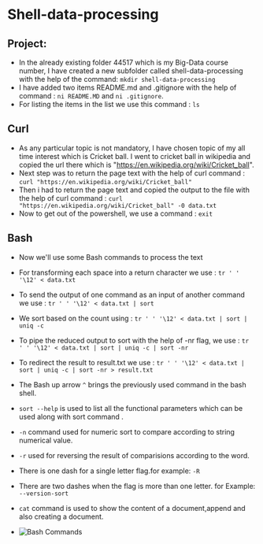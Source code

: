 # Shell-data-processing

## Project:

- In the already existing folder 44517 which is my Big-Data course number, I have created a new subfolder called shell-data-processing with the help of the command: ``` mkdir shell-data-processing ```
- I have added two items README.md and .gitignore with the help of command : ```ni README.MD``` and ```ni .gitignore```.
- For listing the items in the list we use this command : ``` ls ```

## Curl 

- As any particular topic is not mandatory, I have chosen topic of my all time interest which is Cricket ball. I went to cricket ball in wikipedia and copied the url there which is "https://en.wikipedia.org/wiki/Cricket_ball".
- Next step was to return the page text with the help of curl command : 
``` curl "https://en.wikipedia.org/wiki/Cricket_ball" ``` 
- Then i had to return the page text and copied the output to the file with the help of curl command :
``` curl "https://en.wikipedia.org/wiki/Cricket_ball" -0 data.txt ```
- Now to get out of the powershell, we use a command :
``` exit ```

## Bash  
 - Now we'll use some Bash commands to process the text
 - For transforming each space into a return character we use :
 ``` tr ' ' '\12' < data.txt ```
 - To send the output of one command as an input of another command we use :
 ``` tr ' ' '\12' < data.txt | sort ```
 - We sort based on the count using :
 ``` tr ' ' '\12' < data.txt | sort | uniq -c ```
 - To pipe the reduced output to sort with the help of -nr flag, we use :
 ``` tr ' ' '\12' < data.txt | sort | uniq -c | sort -nr ```
 - To redirect the result to result.txt we use :
 ``` tr ' ' '\12' < data.txt | sort | uniq -c | sort -nr > result.txt ```
 
 
 - The  Bash up arrow ``` ^ ``` brings the previously used command in the bash shell.
 - ``` sort --help ``` is used to list all the functional parameters which can be used along with sort command .
 - ``` -n ``` command used for numeric sort to compare according to string numerical value.
 - ``` -r ``` used for reversing the result of comparisions according to the word.
 - There is one dash for a single letter flag.for example: ``` -R ```
 - There are two dashes when the flag is more than one letter. for Example: ``` --version-sort  ```
 - ``` cat ``` command is used to show the content of a document,append and also creating a document.
 
 - ![Bash Commands](https://github.com/manideepchamala/shell-data-processing-/blob/master/Screenshot%20(66).png)
 
 
 


